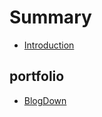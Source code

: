 # Summary

* [Introduction](README.md)

## portfolio

* [BlogDown](/content/portfolio/blogdown.md)



